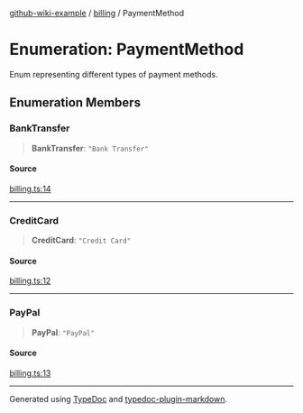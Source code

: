 [github-wiki-example](../wiki/Home) / [billing](../wiki/billing) / PaymentMethod

# Enumeration: PaymentMethod

Enum representing different types of payment methods.

## Enumeration Members

### BankTransfer

> **BankTransfer**: `"Bank Transfer"`

#### Source

[billing.ts:14](https://github.com/tgreyuk/typedoc-plugin-markdown-examples/blob/13dc594/examples/04-typedoc-github-wiki-theme/src/billing.ts#L14)

***

### CreditCard

> **CreditCard**: `"Credit Card"`

#### Source

[billing.ts:12](https://github.com/tgreyuk/typedoc-plugin-markdown-examples/blob/13dc594/examples/04-typedoc-github-wiki-theme/src/billing.ts#L12)

***

### PayPal

> **PayPal**: `"PayPal"`

#### Source

[billing.ts:13](https://github.com/tgreyuk/typedoc-plugin-markdown-examples/blob/13dc594/examples/04-typedoc-github-wiki-theme/src/billing.ts#L13)

***

Generated using [TypeDoc](https://typedoc.org) and [typedoc-plugin-markdown](https://typedoc-plugin-markdown.org).
